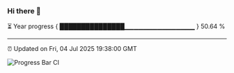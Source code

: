 ### Hi there 👋

⏳ Year progress { ███████████████▁▁▁▁▁▁▁▁▁▁▁▁▁▁▁ } 50.64 %

---

⏰ Updated on Fri, 04 Jul 2025 19:38:00 GMT

![Progress Bar CI](https://github.com/IshwaranRudhara/GIT-ACTION/workflows/Progress%20Bar%20CI/badge.svg)
